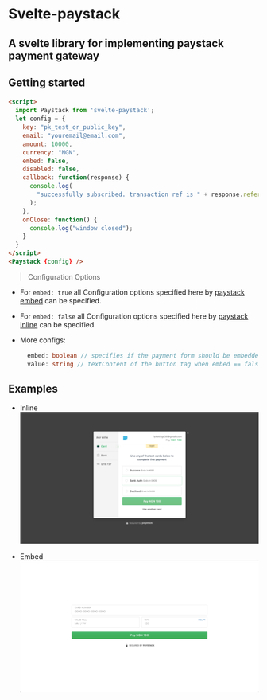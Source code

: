 # Svelte-paystack 

## A svelte library for implementing paystack payment gateway

## Getting started

```html
<script>
  import Paystack from 'svelte-paystack';
  let config = {
    key: "pk_test_or_public_key",
    email: "youremail@email.com",
    amount: 10000, 
    currency: "NGN",
    embed: false,
    disabled: false,
    callback: function(response) {
      console.log(
        "successfully subscribed. transaction ref is " + response.reference
      );
    },
    onClose: function() {
      console.log("window closed");
    }
  }
</script>
<Paystack {config} />
```
> Configuration Options
  - For `embed: true` all Configuration options specified here by [paystack embed](https://developers.paystack.co/docs/paystack-embded#section-configuration-options) can be specified.

  - For `embed: false` all Configuration options specified here by [paystack inline](https://developers.paystack.co/docs/paystack-inline#section-configuration-options) can be specified.

  - More configs:

    ```ts
      embed: boolean // specifies if the payment form should be embedded. Defaults to false
      value: string // textContent of the button tag when embed == false. Defaults to "Pay with Paystack"
    ```

## Examples

  - Inline
  ![](/images/inline.png)

  - Embed
  ![](/images/embed.png)